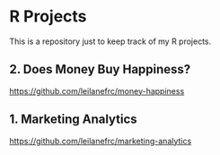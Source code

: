R Projects
================

This is a repository just to keep track of my R projects.

## 2. Does Money Buy Happiness?
<https://github.com/leilanefrc/money-happiness>

## 1. Marketing Analytics
<https://github.com/leilanefrc/marketing-analytics>
